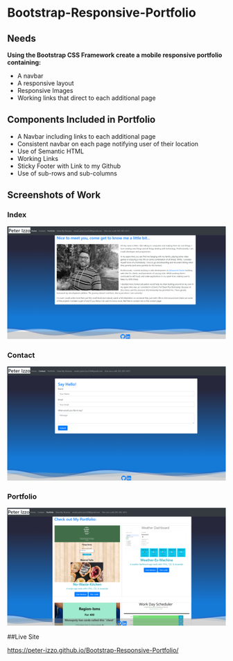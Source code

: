 # Bootstrap-Responsive-Portfolio

## Needs


**Using the Bootstrap CSS Framework create a mobile responsive portfolio containing:**
* A navbar
* A responsive layout
* Responsive Images
* Working links that direct to each additional page


## Components Included in Portfolio

- A Navbar including links to each additional page
- Consistent navbar on each page notifying user of their location
- Use of Semantic HTML
- Working Links
- Sticky Footer with Link to my Github
- Use of sub-rows and sub-columns

## Screenshots of Work

### Index

![Index Screenshot](/Assets/Images/index.png)

### Contact

![Contact Screenshot](/Assets/Images/contact.png)

### Portfolio

![Portfolio Screenshot](/Assets/Images/portfolio.png)

##Live Site

https://peter-izzo.github.io/Bootstrap-Responsive-Portfolio/
